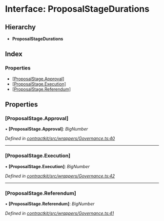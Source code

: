 # Interface: ProposalStageDurations

## Hierarchy

* **ProposalStageDurations**

## Index

### Properties

* [[ProposalStage.Approval]](_contractkit_src_wrappers_governance_.proposalstagedurations.md#[proposalstage.approval])
* [[ProposalStage.Execution]](_contractkit_src_wrappers_governance_.proposalstagedurations.md#[proposalstage.execution])
* [[ProposalStage.Referendum]](_contractkit_src_wrappers_governance_.proposalstagedurations.md#[proposalstage.referendum])

## Properties

###  [ProposalStage.Approval]

• **[ProposalStage.Approval]**: *BigNumber*

*Defined in [contractkit/src/wrappers/Governance.ts:40](https://github.com/celo-org/celo-monorepo/blob/master/packages/contractkit/src/wrappers/Governance.ts#L40)*

___

###  [ProposalStage.Execution]

• **[ProposalStage.Execution]**: *BigNumber*

*Defined in [contractkit/src/wrappers/Governance.ts:42](https://github.com/celo-org/celo-monorepo/blob/master/packages/contractkit/src/wrappers/Governance.ts#L42)*

___

###  [ProposalStage.Referendum]

• **[ProposalStage.Referendum]**: *BigNumber*

*Defined in [contractkit/src/wrappers/Governance.ts:41](https://github.com/celo-org/celo-monorepo/blob/master/packages/contractkit/src/wrappers/Governance.ts#L41)*
